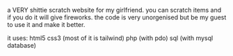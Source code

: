 a VERY shittie scratch website for my girlfriend.
you can scratch items and if you do it will give fireworks.
the code is very unorgenised but be my guest to use it and make it better.

it uses:
html5
css3 (most of it is tailwind)
php (with pdo)
sql (with mysql database)
